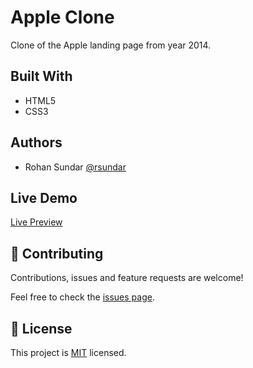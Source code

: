 # Apple Clone

Clone of the Apple landing page from year 2014.

## Built With
+ HTML5
+ CSS3

## Authors
+ Rohan Sundar [@rsundar](https://www.github.com/rsundar)

## Live Demo  

[Live Preview](https://htmlpreview.github.io/?https://github.com/rsundar/Apple-clone/blob/dev-branch/index.html)


## 🤝 Contributing

Contributions, issues and feature requests are welcome!

Feel free to check the [issues page](issues/).

## 📝 License

This project is [MIT](lic.url) licensed.
